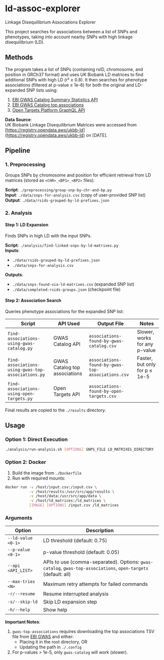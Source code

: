 # ld-assoc-explorer
Linkage Disequilibrium Associations Explorer

This project searches for associations between a list of SNPs and phenotypes, taking into account nearby SNPs with high linkage disequilibrium (LD).

## Methods
The program takes a list of SNPs (containing rsID, chromosome, and position in GRCh37 format) and uses UK Biobank LD matrices to find additional SNPs with high LD (r² ≥ 0.8). It then searches for phenotype associations (filtered at p-value ≤ 1e-6) for both the original and LD-expanded SNP lists using:

1. [EBI GWAS Catalog Summary Statistics API](https://www.ebi.ac.uk/gwas/summary-statistics/docs/)
2. [EBI GWAS Catalog top associations](https://www.ebi.ac.uk/gwas/docs/file-downloads)
3. [Open Targets Platform GraphQL API](https://api.platform.opentargets.org/)

**Data Source**:  
UK Biobank Linkage Disequilibrium Matrices were accessed from [https://registry.opendata.aws/ukbb-ld](https://registry.opendata.aws/ukbb-ld) on [DATE].

## Pipeline

### 1. Preprocessing
Groups SNPs by chromosome and position for efficient retrieval from LD matrices (stored as `<CHR>_<BP1>_<BP2>` files).

**Script**: `./preprocessing/group-snp-by-chr-and-bp.py`  
**Input**: `./data/snps-for-analysis.csv` (copy of user-provided SNP list)  
**Output**: `./data/rsids-grouped-by-ld-prefixes.json`

### 2. Analysis

#### Step 1: LD Expansion
Finds SNPs in high LD with the input SNPs.

**Script**: `./analysis/find-linked-snps-by-ld-matrixes.py`  
**Inputs**: 
- `./data/rsids-grouped-by-ld-prefixes.json`
- `./data/snps-for-analysis.csv`  

**Outputs**: 
- `./data/snps-found-via-ld-matrixes.csv` (expanded SNP list)
- `./data/completed-rsids-groups.json` (checkpoint file)

#### Step 2: Association Search
Queries phenotype associations for the expanded SNP list:

| Script | API Used | Output File | Notes |
|--------|----------|-------------|-------|
| `find-associations-using-gwas-catalog.py` | GWAS Catalog API | `associations-found-by-gwas-catalog.csv` | Slower, works for any p-value |
| `find-associations-using-gwas-top-associations.py` | GWAS Catalog top associations | `associations-found-by-gwas-top-associations.csv` | Faster, but only for p ≤ 1e-5 |
| `find-associations-using-open-targets.py` | Open Targets API | `associations-found-by-open-targets.csv` | |

Final results are copied to the `./results` directory.

## Usage

### Option 1: Direct Execution
```bash
./analysis/run-analysis.sh [OPTIONS] SNPS_FILE LD_MATRIXES_DIRECTORY
```

### Option 2: Docker
1. Build the image from `./Dockerfile`
2. Run with required mounts:
```bash
docker run -v /host/input.csv:/input.csv \
           -v /host/results:/usr/src/app/results \
           -v /host/data:/usr/src/app/data \
           -v /host/ld_matrices:/ld_matrices \
           [IMAGE] [OPTIONS] /input.csv /ld_matrices
```

### Arguments

| Option | Description |
|--------|-------------|
| `--ld-value <0-1>` | LD threshold (default: 0.75) |
| `--p-value <0-1>` | p-value threshold (default: 0.05) |
| `--api <API_LIST>` | APIs to use (comma-separated). Options: `gwas-catalog`, `gwas-top-associations`, `open-targets` (default: all) |
| `--max-tries <N>` | Maximum retry attempts for failed commands |
| `-r/--resume` | Resume interrupted analysis |
| `-s/--skip-ld` | Skip LD expansion step |
| `-h/--help` | Show help |

**Important Notes**:
1. `gwas-top-associations` requires downloading the top associations TSV file from [EBI GWAS](https://www.ebi.ac.uk/gwas/docs/file-downloads) and either:
   - Placing it in the root directory, OR
   - Updating the path in `./.config`
2. For p-values > 1e-5, only `gwas-catalog` will work (slower).
